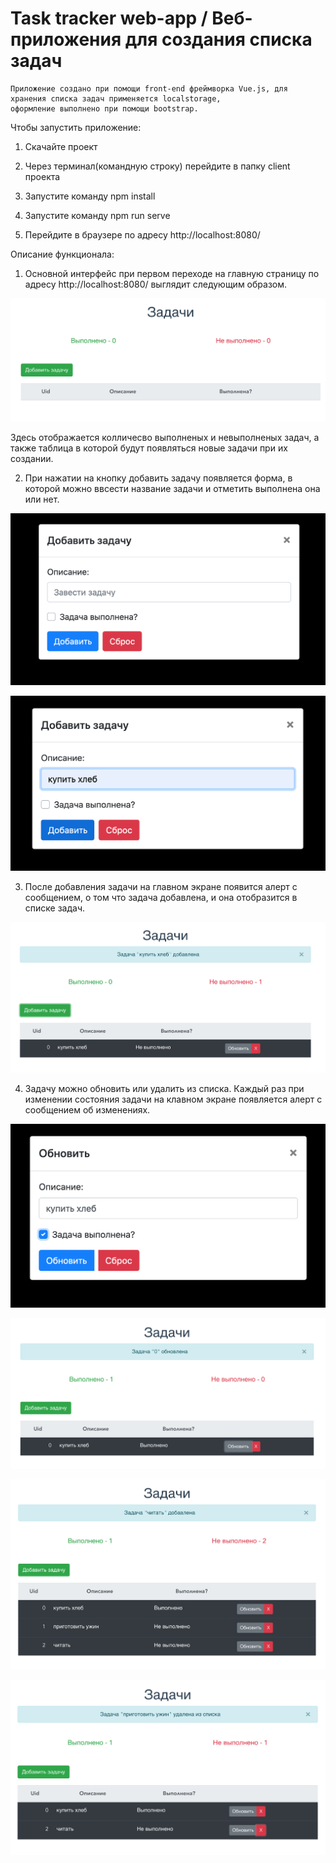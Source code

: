 # Task tracker web-app / Веб-приложения для создания списка задач

    Приложение создано при помощи front-end фреймворка Vue.js, для хранения списка задач применяется localstorage, 
    оформление выполнено при помощи bootstrap.

Чтобы запустить приложение:

1. Cкачайте проект

2. Через терминал(командную строку) перейдите в папку client проекта

3. Запустите команду npm install

4. Запустите команду npm run serve

5. Перейдите в браузере по адресу http://localhost:8080/


Описание функционала:

1. Основной интерфейс при первом переходе на главную страницу по адресу http://localhost:8080/ выглядит следующим образом.

![Task tracker screenshot_1](https://github.com/AlenaPliusnina/C4.11_Practice/blob/master/screenshots/screen_1.png)

Здесь отображается колличесво выполненых и невыполненых задач, а также таблица в которой будут появляться новые задачи при их создании.

2. При нажатии на кнопку добавить задачу появляется форма, в которой можно ввсести название задачи и отметить выполнена она или нет.

![Task tracker screenshot_1](https://github.com/AlenaPliusnina/C4.11_Practice/blob/master/screenshots/screen_2.png)

![Task tracker screenshot_1](https://github.com/AlenaPliusnina/C4.11_Practice/blob/master/screenshots/screen_3.png)

3. После добавления задачи на главном экране появится алерт с сообщением, о том что задача добавлена, и она отобразится в списке задач.

![Task tracker screenshot_1](https://github.com/AlenaPliusnina/C4.11_Practice/blob/master/screenshots/screen_4.png)

4. Задачу можно обновить или удалить из списка. Каждый раз при изменении состояния задачи на клавном экране появляется алерт с сообщением об изменениях.

![Task tracker screenshot_1](https://github.com/AlenaPliusnina/C4.11_Practice/blob/master/screenshots/screen_5.png)


![Task tracker screenshot_1](https://github.com/AlenaPliusnina/C4.11_Practice/blob/master/screenshots/screen_6.png)


![Task tracker screenshot_1](https://github.com/AlenaPliusnina/C4.11_Practice/blob/master/screenshots/screen_7.png)


![Task tracker screenshot_1](https://github.com/AlenaPliusnina/C4.11_Practice/blob/master/screenshots/screen_8.png)

